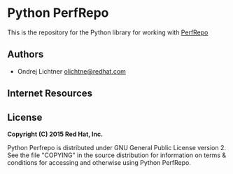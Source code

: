 # Python PerfRepo #

This is the repository for the Python library for working with
[PerfRepo](https://github.com/PerfCake/PerfRepo)

## Authors

* Ondrej Lichtner <olichtne@redhat.com>

## Internet Resources

## License

**Copyright (C) 2015 Red Hat, Inc.**

Python Perfrepo is distributed under GNU General Public License version 2. See
the file "COPYING" in the source distribution for information on terms &
conditions for accessing and otherwise using Python PerfRepo.
